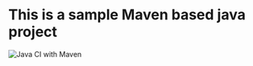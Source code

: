# This is a sample Maven based java project
![Java CI with Maven](https://github.com/rahuldasdevops/pipelines-java/workflows/mavenCI/badge.svg)
